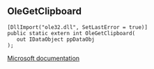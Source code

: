 ## OleGetClipboard

```
[DllImport("ole32.dll", SetLastError = true)]
public static extern int OleGetClipboard(
   out IDataObject ppDataObj
);
```

[Microsoft documentation](https://docs.microsoft.com/en-us/windows/win32/api/ole2/nf-ole2-olegetclipboard)
